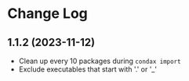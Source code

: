 # Change Log

## 1.1.2 (2023-11-12)
 - Clean up every 10 packages during `condax import`
 - Exclude executables that start with '.' or '_'
